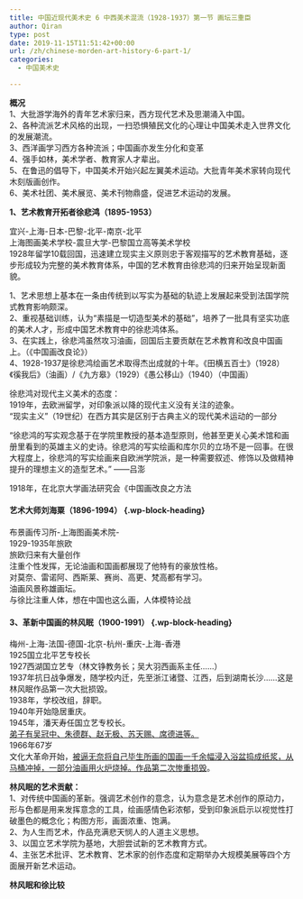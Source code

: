```yaml
---
title: 中国近现代美术史 6 中西美术混流（1928-1937）第一节 画坛三重臣
author: Qiran
type: post
date: 2019-11-15T11:51:42+00:00
url: /zh/chinese-morden-art-history-6-part-1/
categories:
  - 中国美术史

---
```

**概况**  
1、大批游学海外的青年艺术家归来，西方现代艺术及思潮涌入中国。  
2、各种流派艺术风格的出现，一扫恐惧殖民文化的心理让中国美术走入世界文化的发展潮流。  
3、西洋画学习西方各种流派；中国画亦发生分化和变革  
4、强手如林，美术学者、教育家人才辈出。  
5、在鲁迅的倡导下，中国美术开始兴起左翼美术运动。大批青年美术家转向现代木刻版画创作。  
6、美术社团、美术展览、美术刊物鼎盛，促进艺术运动的发展。

**1、艺术教育开拓者徐悲鸿（1895-1953）**

宜兴-上海-日本-巴黎-北平-南京-北平  
上海图画美术学校-震旦大学-巴黎国立高等美术学校  
1928年留学10载回国，迅速建立现实主义原则忠于客观描写的艺术教育基础，逐步形成较为完整的美术教育体系，中国的艺术教育由徐悲鸿的归来开始呈现新面貌。

1、艺术思想上基本在一条由传统到以写实为基础的轨迹上发展起来受到法国学院式教育影响颇深。  
2、重视基础训练，认为“素描是一切造型美术的基础”，培养了一批具有坚实功底的美术人才，形成中国艺术教育中的徐悲鸿体系。  
3、在实践上，徐悲鸿虽然攻习油画，回国后主要贡献在艺术教育和改良中国画上。（《中国画改良论》）  
4、1928-1937是徐悲鸿绘画艺术取得杰出成就的十年。《田横五百士》（1928）《徯我后》（油画）/《九方皋》（1929）《愚公移山》（1940）（中国画）

徐悲鸿对现代主义美术的态度：  
1919年，去欧洲留学，对印象派以降的现代主义没有关注的迹象。  
“现实主义”（19世纪）在西方其实是区别于古典主义的现代美术运动的一部分  
  
“徐悲鸿的写实观念基于在学院里教授的基本造型原则，他甚至更关心美术馆和画册里看到的英雄主义的史诗。徐悲鸿的写实绘画和库尔贝的立场不是一回事。在很大程度上，徐悲鸿的写实绘画来自欧洲学院派，是一种需要叙述、修饰以及做精神提升的理想主义的造型艺术。” ——吕澎

1918年，在北京大学画法研究会《中国画改良之方法

#### 艺术大师刘海粟（1896-1994） {.wp-block-heading}

布景画传习所-上海图画美术院-  
1929-1935年旅欧  
旅欧归来有大量创作  
注重个性发挥，无论油画和国画都展现了他特有的豪放性格。  
对莫奈、雷诺阿、西斯莱、赛尚、高更、梵高都有学习。  
油画风景称雄画坛。  
与徐比注重人体，想在中国也这么画，人体模特论战

#### 3、革新中国画的林风眠（1900-1991） {.wp-block-heading}

梅州-上海-法国-德国-北京-杭州-重庆-上海-香港  
1925国立北平艺专校长  
1927西湖国立艺专（林文铮教务长；吴大羽西画系主任……）  
1937年抗日战争爆发，随学校内迁，先至浙江诸暨、江西，后到湖南长沙……这是林风眠作品第一次大批损毀。  
1938年，学校改组，辞职。  
1940年开始隐居重庆。  
1945年，潘天寿任国立艺专校长。  
<span style="text-decoration: underline;">弟子有吴冠中、朱德群、赵无极、苏天赐、席德进等。</span>  
1966年67岁  
文化大革命开始，<span style="text-decoration: underline;">被逼无奈将自己毕生所画的国画一千余幅浸入浴盆捣成纸浆，从马桶冲掉，一部分油画用火炉烧掉。作品第二次惨重损毁</span>。

**林风眠的艺术贡献：**  
1、对传统中国画的革新。强调艺术创作的意念，认为意念是艺术创作的原动力，形与色都是用来发挥意念的工具，绘画感情色彩浓郁，受到印象派启示以视觉性打破墨色的概念化；构图方形，画面浓重、饱满。  
2、为人生而艺术，作品充满悲天悯人的人道主义思想。  
3、以国立艺术学院为基地，大胆尝试新的艺术教育方式。  
4、主张艺术批评、艺术教育、艺术家的创作态度和定期举办大规模美展等四个方面展开新艺术运动。

**林风眠和徐比较**